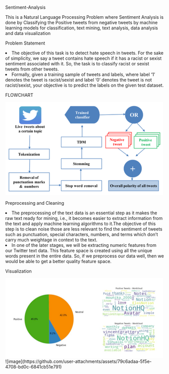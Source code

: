 Sentiment-Analysis

This is a Natural Language Processing Problem where Sentiment Analysis is done by Classifying the Positive tweets from negative tweets by machine learning models for classification, text mining, text analysis, data analysis and data visualization

Problem Statement

<li>The objective of this task is to detect hate speech in tweets. For the sake of simplicity, we say a tweet contains hate speech if it has a racist or sexist sentiment associated with it. So, the task is to classify racist or sexist tweets from other tweets.
<li>Formally, given a training sample of tweets and labels, where label ‘1’ denotes the tweet is racist/sexist and label ‘0’ denotes the tweet is not racist/sexist, your objective is to predict the labels on the given test dataset.

FLOWCHART

<img width="500" alt="image" src = "https://github.com/manjuv03/Sentiment-Analysis/blob/main/flowchart.png">

Preprocessing and Cleaning

<li>The preprocessing of the text data is an essential step as it makes the raw text ready for mining, i.e., it becomes easier to extract information from the text and apply machine learning algorithms to it.The objective of this step is to clean noise those are less relevant to find the sentiment of tweets such as punctuation, special characters, numbers, and terms which don’t carry much weightage in context to the text.

<li>In one of the later stages, we will be extracting numeric features from our Twitter text data. This feature space is created using all the unique words present in the entire data. So, if we preprocess our data well, then we would be able to get a better quality feature space.

Visualization

<img width="500" alt="image" src = "https://github.com/manjuv03/Sentiment-Analysis/blob/main/visualization.PNG">
![image](https://github.com/user-attachments/assets/79c6adaa-5f5e-4708-bd0c-6841cb51e791)
